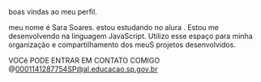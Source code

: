 boas vindas ao meu perfil.

meu nome é Sara Soares.
estou estudando no alura .
Estou me desenvolvendo na linguagem JavaScript.
Utilizo esse espaço para minha organização e compartilhamento dos meuS projetos desenvolvidos.

VOCê PODE ENTRAR EM CONTATO COMIGO 
@0001141287754SP@al.educacao.sp.gov.br

